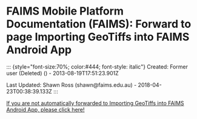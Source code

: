 FAIMS Mobile Platform Documentation (FAIMS): Forward to page Importing GeoTiffs into FAIMS Android App
======================================================================================================

::: {style="font-size:70%; color:#444; font-style: italic"}
Created: Former user (Deleted) () - 2013-08-19T17:51:23.901Z

Last Updated: Shawn Ross (shawn\@faims.edu.au) -
2018-04-23T00:38:39.133Z
:::

[If you are not automatically forwarded to Importing GeoTiffs into FAIMS
Android App, please click
here!](Importing%20GeoTiffs%20into%20FAIMS%20Android%20App.html)
